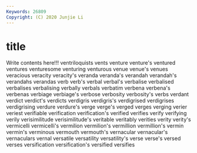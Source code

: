 ```yaml
---
Keywords: 26809
Copyright: (C) 2020 Junjie Li
---
```


# title

Write contents here!!!
ventriloquists 
vents 
venture 
venture's 
ventured 
ventures
venturesome 
venturing 
venturous 
venue 
venue's 
venues 
veracious 
veracity 
veracity's 
veranda
veranda's 
verandah 
verandah's 
verandahs 
verandas 
verb 
verb's 
verbal 
verbal's 
verbalise
verbalised 
verbalises 
verbalising 
verbally 
verbals 
verbatim 
verbena 
verbena's 
verbenas 
verbiage
verbiage's 
verbose 
verbosity 
verbosity's 
verbs 
verdant 
verdict 
verdict's 
verdicts 
verdigris
verdigris's 
verdigrised 
verdigrises 
verdigrising 
verdure 
verdure's 
verge 
verge's 
verged 
verges
verging 
verier 
veriest 
verifiable 
verification 
verification's 
verified 
verifies 
verify 
verifying
verily 
verisimilitude 
verisimilitude's 
veritable 
veritably 
verities 
verity 
verity's 
vermicelli 
vermicelli's
vermilion 
vermilion's 
vermillion 
vermillion's 
vermin 
vermin's 
verminous 
vermouth 
vermouth's 
vernacular
vernacular's 
vernaculars 
vernal 
versatile 
versatility 
versatility's 
verse 
verse's 
versed 
verses
versification 
versification's 
versified 
versifies 
